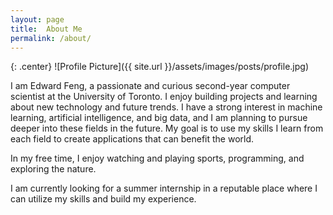 ```yaml
---
layout: page
title:  About Me
permalink: /about/
---
```


{: .center}
![Profile Picture]({{ site.url }}/assets/images/posts/profile.jpg)

I am Edward Feng, a passionate and curious second-year computer scientist at the University of Toronto. I enjoy building projects and learning about new technology and future trends. I have a strong interest in machine learning, artificial intelligence, and big data, and I am planning to pursue deeper into these fields in the future. My goal is to use my skills I learn from each field to create applications that can benefit the world.

In my free time, I enjoy watching and playing sports, programming, and exploring the nature.

I am currently looking for a summer internship in a reputable place where I can utilize my skills and build my experience. 



